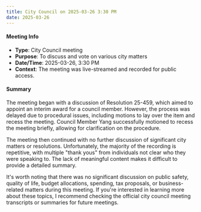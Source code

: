```yaml
---
title: City Council on 2025-03-26 3:30 PM
date: 2025-03-26
---
```

#### Meeting Info
* **Type**: City Council meeting
* **Purpose**: To discuss and vote on various city matters
* **Date/Time**: 2025-03-26, 3:30 PM
* **Context**: The meeting was live-streamed and recorded for public access.

#### Summary
The meeting began with a discussion of Resolution 25-459, which aimed to appoint an interim award for a council member. However, the process was delayed due to procedural issues, including motions to lay over the item and recess the meeting. Council Member Yang successfully motioned to recess the meeting briefly, allowing for clarification on the procedure.

The meeting then continued with no further discussion of significant city matters or resolutions. Unfortunately, the majority of the recording is repetitive, with multiple "thank yous" from individuals not clear who they were speaking to. The lack of meaningful content makes it difficult to provide a detailed summary.

It's worth noting that there was no significant discussion on public safety, quality of life, budget allocations, spending, tax proposals, or business-related matters during this meeting. If you're interested in learning more about these topics, I recommend checking the official city council meeting transcripts or summaries for future meetings.

